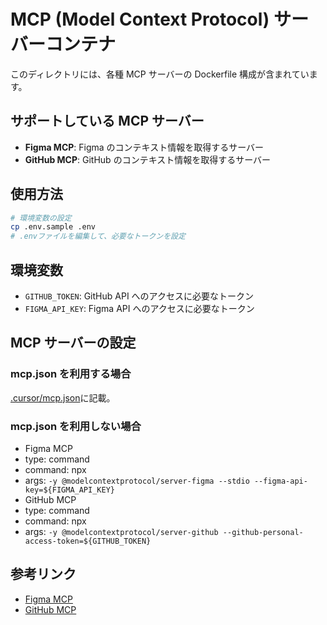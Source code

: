 # MCP (Model Context Protocol) サーバーコンテナ

このディレクトリには、各種 MCP サーバーの Dockerfile 構成が含まれています。

## サポートしている MCP サーバー

-   **Figma MCP**: Figma のコンテキスト情報を取得するサーバー
-   **GitHub MCP**: GitHub のコンテキスト情報を取得するサーバー

## 使用方法

```bash
# 環境変数の設定
cp .env.sample .env
# .envファイルを編集して、必要なトークンを設定
```

## 環境変数

-   `GITHUB_TOKEN`: GitHub API へのアクセスに必要なトークン
-   `FIGMA_API_KEY`: Figma API へのアクセスに必要なトークン

## MCP サーバーの設定

### mcp.json を利用する場合

[.cursor/mcp.json](.cursor/mcp.json)に記載。

### mcp.json を利用しない場合

-   Figma MCP
-   type: command
-   command: npx
-   args: `-y @modelcontextprotocol/server-figma --stdio --figma-api-key=${FIGMA_API_KEY}`
-   GitHub MCP
-   type: command
-   command: npx
-   args: `-y @modelcontextprotocol/server-github --github-personal-access-token=${GITHUB_TOKEN}`

## 参考リンク

-   [Figma MCP](https://github.com/GLips/Figma-Context-MCP)
-   [GitHub MCP](https://github.com/modelcontextprotocol/servers/tree/main/src/github)
